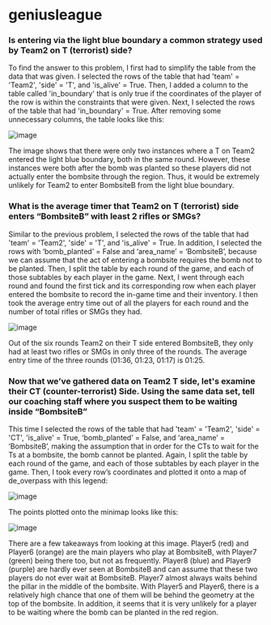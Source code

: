 # geniusleague

### Is entering via the light blue boundary a common strategy used by Team2 on T (terrorist) side?
To find the answer to this problem, I first had to simplify the table from the data that was given. I selected the rows of the table that had 'team' = 'Team2', 'side' = 'T', and 'is_alive' = True. Then, I added a column to the table called 'in_boundary' that is only true if the coordinates of the player of the row is within the constraints that were given. Next, I selected the rows of the table that had 'in_boundary' = True. After removing some unnecessary columns, the table looks like this:

![image](https://github.com/chmpchmp/geniusleague/assets/108765830/ce1cba85-12ca-4004-b2e1-7b0554afc70e)

The image shows that there were only two instances where a T on Team2 entered the light blue boundary, both in the same round. However, these instances were both after the bomb was planted so these players did not actually enter the bombsite through the region. Thus, it would be extremely unlikely for Team2 to enter BombsiteB from the light blue boundary.

### What is the average timer that Team2 on T (terrorist) side enters “BombsiteB” with least 2 rifles or SMGs?
Similar to the previous problem, I selected the rows of the table that had 'team' = 'Team2', 'side' = 'T', and 'is_alive' = True. In addition, I selected the rows with ‘bomb_planted’ = False and ‘area_name’ = ‘BombsiteB’, because we can assume that the act of entering a bombsite requires the bomb not to be planted. Then, I split the table by each round of the game, and each of those subtables by each player in the game. Next, I went through each round and found the first tick and its corresponding row when each player entered the bombsite to record the in-game time and their inventory. I then took the average entry time out of all the players for each round and the number of total rifles or SMGs they had.

![image](https://github.com/chmpchmp/geniusleague/assets/108765830/70fd2d52-b7ad-445f-aa2d-71dec85d5ae8)

Out of the six rounds Team2 on their T side entered BombsiteB, they only had at least two rifles or SMGs in only three of the rounds. The average entry time of the three rounds (01:36, 01:23, 01:17) is 01:25.

### Now that we’ve gathered data on Team2 T side, let's examine their CT (counter-terrorist) Side. Using the same data set, tell our coaching staff where you suspect them to be waiting inside “BombsiteB”

This time I selected the rows of the table that had 'team' = 'Team2', 'side' = 'CT', 'is_alive' = True, ‘bomb_planted’ = False, and ‘area_name’ = ‘BombsiteB’, making the assumption that in order for the CTs to wait for the Ts at a bombsite, the bomb cannot be planted. Again, I split the table by each round of the game, and each of those subtables by each player in the game. Then, I took every row’s coordinates and plotted it onto a map of de_overpass with this legend:

![image](https://github.com/chmpchmp/geniusleague/assets/108765830/8022e6bb-52d8-446e-842e-aec5bbc6049a)

The points plotted onto the minimap looks like this:

![image](https://github.com/chmpchmp/geniusleague/assets/108765830/958adbcb-c859-4d95-8e47-cfe9ac50b1bf)

There are a few takeaways from looking at this image. Player5 (red) and Player6 (orange) are the main players who play at BombsiteB, with Player7 (green) being there too, but not as frequently. Player8 (blue) and Player9 (purple) are hardly ever seen at BombsiteB and can assume that these two players do not ever wait at BombsiteB. Player7 almost always waits behind the pillar in the middle of the bombsite. With Player5 and Player6, there is a relatively high chance that one of them will be behind the geometry at the top of the bombsite. In addition, it seems that it is very unlikely for a player to be waiting where the bomb can be planted in the red region.
